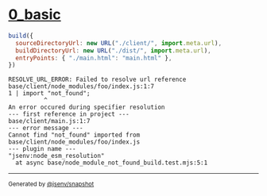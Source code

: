 # [0_basic](../../node_module_not_found_build.test.mjs#L6)

```js
build({
  sourceDirectoryUrl: new URL("./client/", import.meta.url),
  buildDirectoryUrl: new URL("./dist/", import.meta.url),
  entryPoints: { "./main.html": "main.html" },
})
```

```console
RESOLVE_URL_ERROR: Failed to resolve url reference
base/client/node_modules/foo/index.js:1:7
1 | import "not_found";
          ^
An error occured during specifier resolution
--- first reference in project ---
base/client/main.js:1:7
--- error message ---
Cannot find "not_found" imported from base/client/node_modules/foo/index.js
--- plugin name ---
"jsenv:node_esm_resolution"
  at async base/node_module_not_found_build.test.mjs:5:1
```

---

<sub>
  Generated by <a href="https://github.com/jsenv/core/tree/main/packages/independent/snapshot">@jsenv/snapshot</a>
</sub>
